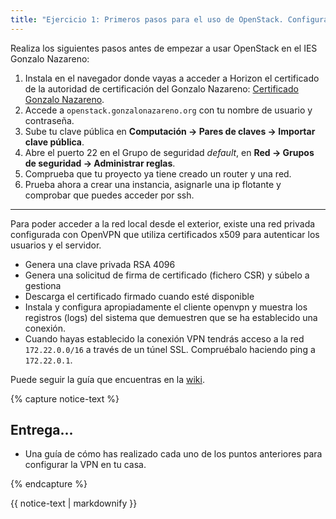 ```yaml
---
title: "Ejercicio 1: Primeros pasos para el uso de OpenStack. Configuración del cliente VPN."
---
```


Realiza los siguientes pasos antes de empezar a usar OpenStack en el IES Gonzalo Nazareno:

1. Instala en el navegador donde vayas a acceder a Horizon el certificado de la autoridad de certificación del Gonzalo Nazareno: [Certificado Gonzalo Nazareno](https://dit.gonzalonazareno.org/gestiona/info/documentacion/doc/gonzalonazareno.crt).
2. Accede a `openstack.gonzalonazareno.org` con tu nombre de usuario y contraseña.
3. Sube tu clave pública en **Computación -> Pares de claves -> Importar clave pública**.
4. Abre el puerto 22 en el Grupo de seguridad *default*, en **Red -> Grupos de seguridad -> Administrar reglas**.
5. Comprueba que tu proyecto ya tiene creado un router y una red.
6. Prueba ahora a crear una instancia, asignarle una ip flotante y comprobar que puedes acceder por ssh.

---

Para poder acceder a la red local desde el exterior, existe una red privada configurada con OpenVPN que utiliza certificados x509 para autenticar los usuarios y el servidor.

* Genera una clave privada RSA 4096
* Genera una solicitud de firma de certificado (fichero CSR) y súbelo a gestiona
* Descarga el certificado firmado cuando esté disponible
* Instala y configura apropiadamente el cliente openvpn y muestra los registros (logs) del sistema que demuestren que se ha establecido una conexión.
* Cuando hayas establecido la conexión VPN tendrás acceso a la red `172.22.0.0/16` a través de un túnel SSL. Compruébalo haciendo ping a `172.22.0.1`.

Puede seguir la guía que encuentras en la [wiki](https://dit.gonzalonazareno.org/redmine/projects/asir2/wiki/Conexi%C3%B3n_remota_OpenVPN_a_trav%C3%A9s_de_sputnik).

{% capture notice-text %}
## Entrega...

* Una guía de cómo has realizado cada uno de los puntos anteriores para configurar la VPN en tu casa.

{% endcapture %}<div class="notice--info">{{ notice-text | markdownify }}</div>



